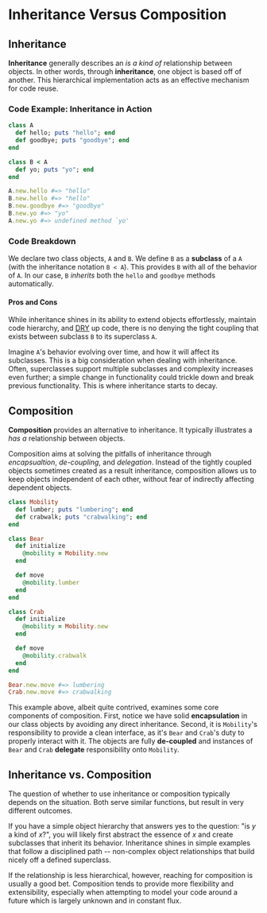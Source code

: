 # Inheritance Versus Composition

## Inheritance

**Inheritance** generally describes an *is a kind of* relationship between objects. In other words, through **inheritance**, one object is based off of another. This hierarchical implementation acts as an effective mechanism for code reuse.

### Code Example: Inheritance in Action

```ruby
class A
  def hello; puts "hello"; end
  def goodbye; puts "goodbye"; end
end

class B < A
  def yo; puts "yo"; end
end

A.new.hello #=> "hello"
B.new.hello #=> "hello"
B.new.goodbye #=> "goodbye"
B.new.yo #=> "yo"
A.new.yo #=> undefined method `yo'
```

### Code Breakdown

We declare two class objects, `A` and `B`. We define `B` as a **subclass** of a `A` (with the inheritance notation `B < A`). This provides `B` with all of the behavior of `A`. In our case, `B` *inherits* both the `hello` and `goodbye` methods automatically.

#### Pros and Cons

While inheritance shines in its ability to extend objects effortlessly, maintain code hierarchy, and [DRY](http://en.wikipedia.org/wiki/Don't_repeat_yourself) up code, there is no denying the tight coupling that exists between subclass `B` to its superclass `A`.

Imagine `A`'s behavior evolving over time, and how it will affect its subclasses. This is a big consideration when dealing with inheritance. Often, superclasses support multiple subclasses and complexity increases even further; a simple change in functionality could trickle down and break previous functionality. This is where inheritance starts to decay.

## Composition

**Composition** provides an alternative to inheritance. It typically illustrates a *has a* relationship between objects.

Composition aims at solving the pitfalls of inheritance through *encapsualtion*, *de-coupling*, and *delegation*. Instead of the tightly coupled objects sometimes created as a result inheritance, composition allows us to keep objects independent of each other, without fear of indirectly affecting dependent objects.

```ruby
class Mobility
  def lumber; puts "lumbering"; end
  def crabwalk; puts "crabwalking"; end
end

class Bear
  def initialize
    @mobility = Mobility.new
  end

  def move
    @mobility.lumber
  end
end

class Crab
  def initialize
    @mobility = Mobility.new
  end

  def move
    @mobility.crabwalk
  end
end

Bear.new.move #=> lumbering
Crab.new.move #=> crabwalking
```

This example above, albeit quite contrived, examines some core components of composition. First, notice we have solid **encapsulation** in our class objects by avoiding any direct inheritance. Second, it is `Mobility`'s responsibility to provide a clean interface, as it's `Bear` and `Crab`'s duty to properly interact with it. The objects are fully **de-coupled** and instances of `Bear` and `Crab` **delegate** responsibility onto `Mobility`.

## Inheritance vs. Composition

The question of whether to use inheritance or composition typically depends on the situation. Both serve similar functions, but result in very different outcomes.

If you have a simple object hierarchy that answers yes to the question: "is *y* a kind of *x*?", you will likely first abstract the essence of *x* and create subclasses that inherit its behavior. Inheritance shines in simple examples that follow a disciplined path -- non-complex object relationships that build nicely off a defined superclass.

If the relationship is less hierarchical, however, reaching for composition is usually a good bet. Composition tends to provide more flexibility and extensibility, especially when attempting to model your code around a future which is largely unknown and in constant flux.
